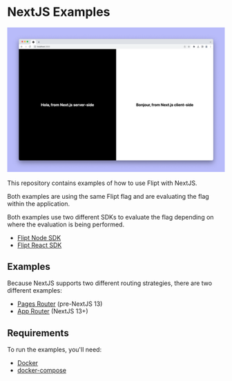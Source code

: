 # NextJS Examples

<p align="center">
    <img src="../images/nextjs.png" alt="NextJS Example" width=800 />
</p>

This repository contains examples of how to use Flipt with NextJS.

Both examples are using the same Flipt flag and are evaluating the flag within the application. 

Both examples use two different SDKs to evaluate the flag depending on where the evaluation is being performed.

- [Flipt Node SDK](https://www.npmjs.com/package/@flipt-io/flipt)
- [Flipt React SDK](https://www.npmjs.com/package/@flipt-io/flipt-client-react)

## Examples

Because NextJS supports two different routing strategies, there are two different examples:

- [Pages Router](./pages-router/README.md) (pre-NextJS 13)
- [App Router](./app-router/README.md) (NextJS 13+)

## Requirements

To run the examples, you'll need:

- [Docker](https://docs.docker.com/install/)
- [docker-compose](https://docs.docker.com/compose/install/)
